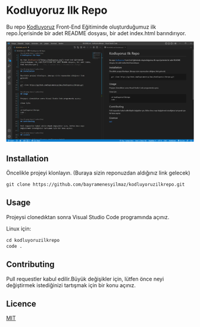 # Kodluyoruz Ilk Repo

Bu repo [Kodluyoruz]("https://kodluyoruz.org") Front-End Eğitiminde oluşturduğumuz ilk repo.İçerisinde bir adet README dosyası, bir adet index.html barındırıyor.

![kodluyoruzilkrepo](./Ekran%20g%C3%B6r%C3%BCnt%C3%BCs%C3%BC%202022-09-04%20234529.png)

## Installation

Öncelikle projeyi klonlayın. (Buraya sizin reponuzdan aldığınız link gelecek)

```
git clone https://github.com/bayramenesyilmaz/kodluyoruzilkrepo.git
```

## Usage

Projeysi clonedıktan sonra Visual Studio Code programında açınız.

Linux için:

```
cd kodluyoruzilkrepo
code .
```

## Contributing

Pull requestler kabul edilir.Büyük değişikler için, lütfen önce neyi değiştirmek istediğinizi tartışmak için bir konu açınız.

## Licence

[MIT](https://choosealicense.com/licenses/mit/)